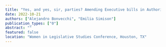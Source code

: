 ```yaml
---
title: "Yes, and yes, sir, parties? Amending Executive bills in Authoritarian Brazil"
date: 2022-10-21
authors: ["Alejandro Bonvecchi", "Emilia Simison"]
publication_types: ["0"]
abstract: ""
featured: false
location: "Women in Legislative Studies Conference, Houston, TX"
---
```



